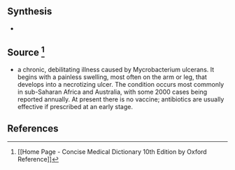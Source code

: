 ## Synthesis
- 
## Source [^1]
- a chronic, debilitating illness caused by Mycrobacterium ulcerans. It begins with a painless swelling, most often on the arm or leg, that develops into a necrotizing ulcer. The condition occurs most commonly in sub-Saharan Africa and Australia, with some 2000 cases being reported annually. At present there is no vaccine; antibiotics are usually effective if prescribed at an early stage.
## References

[^1]: [[Home Page - Concise Medical Dictionary 10th Edition by Oxford Reference]]